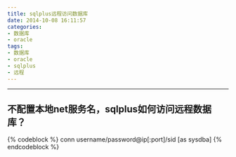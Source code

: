 ```yaml
---
title: sqlplus远程访问数据库
date: 2014-10-08 16:11:57
categories:
- 数据库
- oracle
tags:
- 数据库
- oracle
- sqlplus
- 远程
---
```

***
## 不配置本地net服务名，sqlplus如何访问远程数据库？
<!-- more -->
{% codeblock %}
conn username/password@ip[:port]/sid [as sysdba]
{% endcodeblock %}
